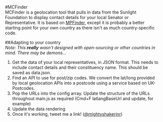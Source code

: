#MCFinder  
MCFinder is a geolocation tool that pulls in data from the Sunlight Foundation to display contact details for your local Senator or Representative. It is based on [MPFinder](http://github.com/hyl/MPFinder), except it is probably a better starting point for your own country as there isn't as much country-specific code. 

##Adapting to your country  
*Note: This **really** wasn't designed with open-sourcing or other countries in mind. There may be demons...*  
1) Get the data of your local representatives, in JSON format. This needs to include contact details and their constituency name. This should be saved as data.json.  
2) Find an API to use for post/zip codes. We convert the lat/long provided by local geolocation APIs into a postcode using a service based on UK-Postcodes.  
3) Pop the URLs into the config array. Update the structure of the URLs throughout main.js as required (Cmd+F latlangBaseUrl and update, for example)  
4) Update the data rendering  
5) Once it's working, tweet me a link! ([@mightyshakerjnr](http://twitter.com/mightyshakerjnr))
